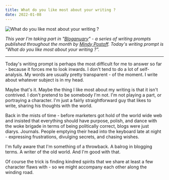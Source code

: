```yaml
---
title: What do you like most about your writing ?
date: 2022-01-08
---
```


![What do you like most about your writing ?](https://source.unsplash.com/s9CC2SKySJM/1600x900)

*This year I'm taking part in "[Bloganuary](https://bloganuary.wordpress.com/)" - a series of writing prompts published throughout the month by [Mindy Postoff](https://bloganuary.wordpress.com/author/mindywoothemes/). Today's writing prompt is "What do you like most about your writing ?".*

---

Today's writing prompt is perhaps the most difficult for me to answer so far - because it forces me to look inwards. I don't tend to do a lot of self-analysis. My words are usually pretty transparent - of the moment. I write about whatever subject is in my head.

Maybe that's it. Maybe the thing I like most about my writing is that it isn't contrived. I don't pretend to be somebody I'm not. I'm not playing a part, or portraying a character. I'm just a fairly straightforward guy that likes to write, sharing his thoughts with the world.

Back in the mists of time - before marketers got hold of the world wide web and insisted that everything should have purpose, polish, and dance with the woke brigade in terms of being politically correct, blogs were just diarys. Journals. People emptying their head into the keyboard late at night - expressing frustrations, divulging secrets, and chasing wishes.

I'm fully aware that I'm something of a throwback. A balrog in blogging terms. A writer of the old world. And I'm good with that.

Of course the trick is finding kindred spirits that we share at least a few character flaws with - so we might accompany each other along the winding road.
